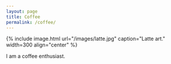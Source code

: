 ```yaml
---
layout: page
title: Coffee
permalink: /coffee/
---
```


{% include image.html url="/images/latte.jpg" caption="Latte art." width=300 align="center" %}

I am a coffee enthusiast.



